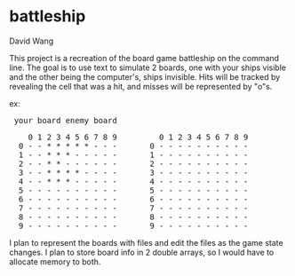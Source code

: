 # battleship

David Wang

This project is a recreation of the board game battleship on the command line. The goal is to use text to simulate 2 boards, one with your ships visible and the other being the computer's, ships invisible. Hits will be tracked by revealing the cell that was a hit, and misses will be represented by "o"s.

ex:<pre>       your board                 enemy board </pre>
<pre>    0 1 2 3 4 5 6 7 8 9         0 1 2 3 4 5 6 7 8 9  
  0 - - * * * * * - - -       0 - - - - - - - - - -  
  1 - - * * * - - - - -       1 - - - - - - - - - -  
  2 - - * * - - - - - -       2 - - - - - - - - - -  
  3 - - * * * * - - - -       3 - - - - - - - - - -  
  4 - - * * * - - - - -       4 - - - - - - - - - -  
  5 - - - - - - - - - -       5 - - - - - - - - - -  
  6 - - - - - - - - - -       6 - - - - - - - - - -  
  7 - - - - - - - - - -       7 - - - - - - - - - -  
  8 - - - - - - - - - -       8 - - - - - - - - - -  
  9 - - - - - - - - - -       9 - - - - - - - - - -  </pre>
  
I plan to represent the boards with files and edit the files as the game state changes. I plan to store board info in 2 double arrays, so I would have to allocate memory to both.
